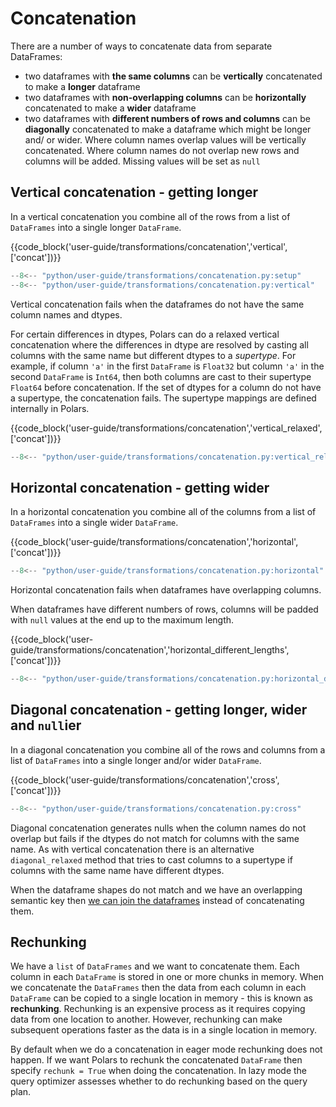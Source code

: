 # Concatenation

There are a number of ways to concatenate data from separate DataFrames:

- two dataframes with **the same columns** can be **vertically** concatenated to make a **longer** dataframe
- two dataframes with **non-overlapping columns** can be **horizontally** concatenated to make a **wider** dataframe
- two dataframes with **different numbers of rows and columns** can be **diagonally** concatenated to make a dataframe which might be longer and/ or wider. Where column names overlap values will be vertically concatenated. Where column names do not overlap new rows and columns will be added. Missing values will be set as `null`

## Vertical concatenation - getting longer

In a vertical concatenation you combine all of the rows from a list of `DataFrames` into a single longer `DataFrame`.

{{code_block('user-guide/transformations/concatenation','vertical',['concat'])}}

```python exec="on" result="text" session="user-guide/transformations/concatenation"
--8<-- "python/user-guide/transformations/concatenation.py:setup"
--8<-- "python/user-guide/transformations/concatenation.py:vertical"
```

Vertical concatenation fails when the dataframes do not have the same column names and dtypes.

For certain differences in dtypes, Polars can do a relaxed vertical concatenation where the differences in dtype are resolved by casting all columns with the same name but different dtypes to a *supertype*. For example, if column `'a'` in the first `DataFrame` is `Float32` but column `'a'` in the second `DataFrame` is `Int64`, then both columns are cast to their supertype `Float64` before concatenation. If the set of dtypes for a column do not have a supertype, the concatenation fails. The supertype mappings are defined internally in Polars.

{{code_block('user-guide/transformations/concatenation','vertical_relaxed',['concat'])}}

```python exec="on" result="text" session="user-guide/transformations/concatenation"
--8<-- "python/user-guide/transformations/concatenation.py:vertical_relaxed"
```
## Horizontal concatenation - getting wider

In a horizontal concatenation you combine all of the columns from a list of `DataFrames` into a single wider `DataFrame`.

{{code_block('user-guide/transformations/concatenation','horizontal',['concat'])}}

```python exec="on" result="text" session="user-guide/transformations/concatenation"
--8<-- "python/user-guide/transformations/concatenation.py:horizontal"
```

Horizontal concatenation fails when dataframes have overlapping columns.

When dataframes have different numbers of rows,
columns will be padded with `null` values at the end up to the maximum length.

{{code_block('user-guide/transformations/concatenation','horizontal_different_lengths',['concat'])}}

```python exec="on" result="text" session="user-guide/transformations/concatenation"
--8<-- "python/user-guide/transformations/concatenation.py:horizontal_different_lengths"
```

## Diagonal concatenation - getting longer, wider and `null`ier

In a diagonal concatenation you combine all of the rows and columns from a list of `DataFrames` into a single longer and/or wider `DataFrame`.

{{code_block('user-guide/transformations/concatenation','cross',['concat'])}}

```python exec="on" result="text" session="user-guide/transformations/concatenation"
--8<-- "python/user-guide/transformations/concatenation.py:cross"
```

Diagonal concatenation generates nulls when the column names do not overlap but fails if the dtypes do not match for columns with the same name. As with vertical concatenation there is an alternative `diagonal_relaxed` method that tries to cast columns to a supertype if columns with the same name have different dtypes.

When the dataframe shapes do not match and we have an overlapping semantic key then [we can join the dataframes](joins.md) instead of concatenating them.

## Rechunking

We have a `list` of `DataFrames` and we want to concatenate them. Each column in each `DataFrame` is stored in one or more chunks in memory. When we concatenate the `DataFrames` then the data from each column in each `DataFrame` can be copied to a single location in memory - this is known as **rechunking**. Rechunking is an expensive process as it requires copying data from one location to another. However, rechunking can make subsequent operations faster as the data is in a single location in memory.

By default when we do a concatenation in eager mode rechunking does not happen. If we want Polars to rechunk the concatenated `DataFrame` then specify `rechunk = True` when doing the concatenation. In lazy mode the query optimizer assesses whether to do rechunking based on the query plan.
